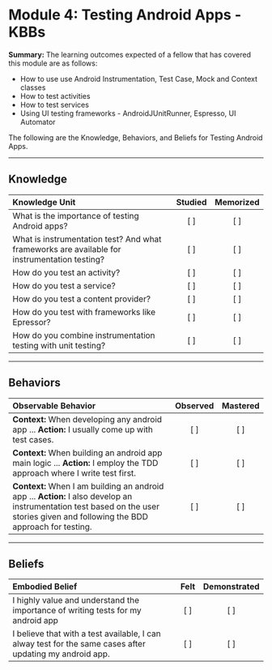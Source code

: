 # Module 4: Testing Android Apps - KBBs
**Summary:**
The learning outcomes expected of a fellow that has covered this module are as follows:
- How to use use Android Instrumentation, Test Case, Mock and Context classes
- How to test activities
- How to test services
- Using UI testing frameworks - AndroidJUnitRunner, Espresso, UI Automator

The following are the Knowledge, Behaviors, and Beliefs for Testing Android Apps.

----------
## **Knowledge**


| Knowledge Unit   |      Studied      | Memorized |
|:-------------|:------------------:|:--------:|
| What is the importance of testing Android apps?| [ ] | [ ] |
| What is instrumentation test? And what frameworks are available for instrumentation testing?| [ ] | [ ] |
| How do you test an activity?| [ ] | [ ] |
| How do you test a service?| [ ] | [ ] |
| How do you test a content provider? | [ ] | [ ] |
| How do you test with frameworks like Epressor?| [ ] | [ ] |
| How do you combine instrumentation testing with unit testing? | [ ] | [ ] |


----------


## **Behaviors**

| Observable Behavior   |      Observed      | Mastered |
|:-------------|:------------------:|:--------:|
| **Context:** When developing any android app ... **Action:** I usually come up with test cases.| [ ] | [ ]  |
| **Context:**  When building an android app main logic ... **Action:** I employ the TDD approach where I write test first.|   [ ]   |   [ ] |
| **Context:** When I am building an android app ... **Action:** I also develop an instrumentation test based on the user stories given and following the BDD approach for testing. | [ ] | [ ]  |
----------


## **Beliefs**


| Embodied Belief   |      Felt      | Demonstrated |
|:-------------|:------------------:|:--------:|
| I highly value and understand the importance of writing tests for my android app| [ ] | [ ]  |
| I believe that with a test available, I can alway test for the same cases after updating my android app.|   [ ]   |   [ ] |
